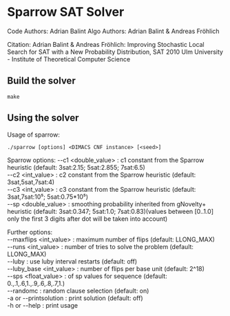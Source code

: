 # Sparrow SAT Solver
Code Authors: Adrian Balint
Algo Authors: Adrian Balint & Andreas Fröhlich

Citation: Adrian Balint & Andreas Fröhlich: Improving Stochastic Local Search for SAT with a New Probability Distribution, SAT 2010
Ulm University - Institute of Theoretical Computer Science

## Build the solver
```
make
```

## Using the solver

Usage of sparrow:
```
./sparrow [options] <DIMACS CNF instance> [<seed>]
```

Sparrow options:
--c1 <double_value> : c1 constant from the Sparrow heuristic (default: 3sat:2.15; 5sat:2.855; 7sat:6.5)  
--c2 <int_value> : c2 constant from the Sparrow heuristic (default: 3sat,5sat,7sat:4)  
--c3 <int_value> : c3 constant from the Sparrow heuristic (default: 3sat,7sat:10⁵; 5sat:0.75*10⁵)  
--sp <double_value> : smoothing probability inherited from gNovelty+ heuristic (default: 3sat:0.347; 5sat:1.0; 7sat:0.83)(values between [0..1.0] only the first 3 digits after dot will be taken into account)  

Further options:  
--maxflips <int_value> : maximum number of flips (default: LLONG_MAX)  
--runs <int_value> : number of tries to solve the problem (default: LLONG_MAX)  
--luby : use luby interval restarts (default: off)  
--luby_base <int_value> : number of flips per base unit (default: 2^18)  
--sps <float_value> : of sp values for sequence (default: 0.,.1,.6,1.,.9,.6,.8,.7,1.)  
--randomc  : random clause selection (default: on)  
-a or --printsolution : print solution (default: off)  
-h or --help : print usage   

